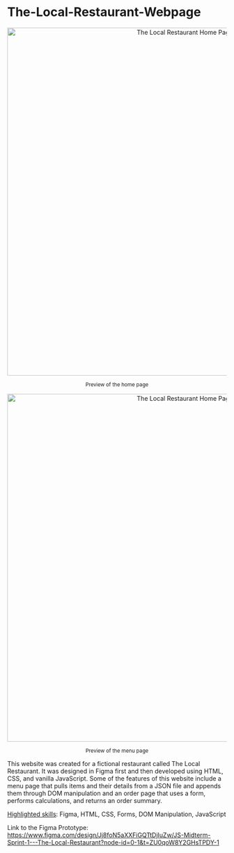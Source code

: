 # The-Local-Restaurant-Webpage

<p align="center">
  <img width="800" alt="The Local Restaurant Home Page" src="https://github.com/user-attachments/assets/dd1d1ed7-d2b7-41f6-b329-950e10151389">
</p>
<p align="center">
  <sub>
    Preview of the home page
  </sub>
</p>
<p align="center">
  <img width="800" alt="The Local Restaurant Home Page" src="https://github.com/user-attachments/assets/e225fdc2-2045-4993-8f4c-24023704cc54">
</p>
<p align="center">
  <sub>
    Preview of the menu page
  </sub>
</p>


This website was created for a fictional restaurant called The Local Restaurant. It was designed in Figma first and then developed using HTML, CSS, and vanilla JavaScript. Some of the features of this website include a menu page that pulls items and their details from a JSON file and appends them through DOM manipulation and an order page that uses a form, performs calculations, and returns an order summary.

<ins>Highlighted skills</ins>: Figma, HTML, CSS, Forms, DOM Manipulation, JavaScript

Link to the Figma Prototype:
https://www.figma.com/design/Jj8foN5aXXFiGQTtDjIuZw/JS-Midterm-Sprint-1---The-Local-Restaurant?node-id=0-1&t=ZU0qoW8Y2GHsTPDY-1
